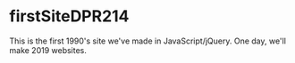 # firstSiteDPR214
This is the first 1990's site we've made in JavaScript/jQuery. One day, we'll make 2019 websites.
